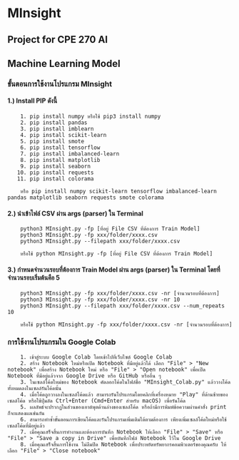 # MInsight

## Project for CPE 270 AI

## Machine Learning Model

### ขั้นตอนการใช้งานโปรแกรม MInsight

#### 1.) Install PIP ดังนี้

        1. pip install numpy หรือใช้ pip3 install numpy
        2. pip install pandas
        3. pip install imblearn
        4. pip install scikit-learn
        5. pip install smote
        6. pip install tensorflow
        7. pip install imbalanced-learn
        8. pip install matplotlib
        9. pip install seaborn
       10. pip install requests
       11. pip install colorama

        หรือ pip install numpy scikit-learn tensorflow imbalanced-learn pandas matplotlib seaborn requests smote colorama

#### 2.) นำเข้าไฟล์ CSV ผ่าน args (parser) ใน Terminal

        python3 MInsight.py -fp [ที่อยู่ File CSV ที่ต้องการ Train Model]
        python3 MInsight.py -fp xxx/folder/xxxx.csv
        python3 MInsight.py --filepath xxx/folder/xxxx.csv

        หรือใช้ python MInsight.py -fp [ที่อยู่ File CSV ที่ต้องการ Train Model]

#### 3.) กำหนดจำนวนรอบที่ต้องการ Train Model ผ่าน args (parser) ใน Terminal โดยที่จำนวนรอบเริ่มต้นคือ 5

        python3 MInsight.py -fp xxx/folder/xxxx.csv -nr [จำนวนรอบที่ต้องการ]
        python3 MInsight.py -fp xxx/folder/xxxx.csv -nr 10
        python3 MInsight.py --filepath xxx/folder/xxxx.csv --num_repeats 10

        หรือใ่ช้ python MInsight.py -fp xxx/folder/xxxx.csv -nr [จำนวนรอบที่ต้องการ]

### การใช้งานโปรแกรมใน Google Colab

        1. เข้าสู่ระบบ Google Colab โดยเข้าไปที่เว็บไซต์ Google Colab
        2. สร้าง Notebook ใหม่หรือเปิด Notebook ที่มีอยู่แล้วได้ เลือก "File" > "New notebook" เพื่อสร้าง Notebook ใหม่ หรือ "File" > "Open notebook" เพื่อเปิด Notebook ที่มีอยู่แล้วจาก Google Drive หรือ GitHub หรืออื่น ๆ
        3. ในเซลล์โค้ดใหม่ของ Notebook คัดลอกโค้ดในไฟล์ชื่อ "MInsight_Colab.py" แล้ววางโค้ดทั้งหมดลงในเซลล์รันโค้ดนั้น
        4. เมื่อโค้ดถูกวางลงในเซลล์โค้ดแล้ว สามารถรันโปรแกรมโดยคลิกที่เครื่องหมาย "Play" ที่ด้านซ้ายของเซลล์โค้ด หรือใช้ปุ่มลัด Ctrl+Enter (Cmd+Enter สำหรับ macOS) เพื่อรันโค้ด
        5. ผลลัพธ์จะปรากฏในส่วนของเอาต์พุตด้านล่างของเซลล์โค้ด หรือถ้ามีการพิมพ์ข้อความผ่านคำสั่ง print ก็จะแสดงผลเช่นกัน
        6. สามารถทำซ้ำขั้นตอนการเขียนโค้ดและรันโปรแกรมเพิ่มเติมได้ตามต้องการ เพียงเพิ่มเซลล์โค้ดใหม่หรือใช้เซลล์โค้ดที่มีอยู่แล้ว
        7. เมื่อคุณเสร็จสิ้นการทำงานและต้องการบันทึก Notebook ให้เลือก "File" > "Save" หรือ "File" > "Save a copy in Drive" เพื่อบันทึกไฟล์ Notebook ไว้ใน Google Drive
        8. เมื่อคุณเสร็จสิ้นการใช้งาน ไม่ลืมปิด Notebook เพื่อประหยัดทรัพยากรคอมพิวเตอร์ของคุณครับ ให้เลือก "File" > "Close notebook"
